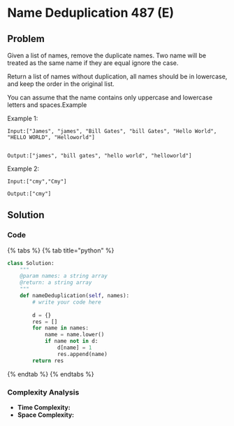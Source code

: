 # Name Deduplication 487 \(E\)

## Problem

Given a list of names, remove the duplicate names. Two name will be treated as the same name if they are equal ignore the case.

Return a list of names without duplication, all names should be in lowercase, and keep the order in the original list.

You can assume that the name contains only uppercase and lowercase letters and spaces.Example

Example 1:

```text
Input:["James", "james", "Bill Gates", "bill Gates", "Hello World", "HELLO WORLD", "Helloworld"]


Output:["james", "bill gates", "hello world", "helloworld"]
```

Example 2:

```text
Input:["cmy","Cmy"]

Output:["cmy"]
```

## Solution 

### Code

{% tabs %}
{% tab title="python" %}
```python
class Solution:
    """
    @param names: a string array
    @return: a string array
    """
    def nameDeduplication(self, names):
        # write your code here
        
        d = {}
        res = []
        for name in names:
            name = name.lower()
            if name not in d:
                d[name] = 1
                res.append(name)
        return res
```
{% endtab %}
{% endtabs %}

### Complexity Analysis

* **Time Complexity:**
* **Space Complexity:**

